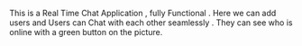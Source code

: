 

This is a Real Time Chat Application , fully Functional . Here we can add users and Users can Chat with each other seamlessly . They can see who is online with a green button on the picture.